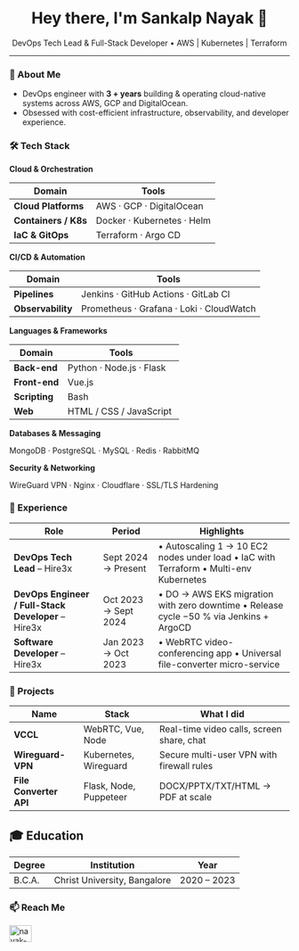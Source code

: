 <h1 align="center">Hey there, I'm <strong>Sankalp Nayak</strong> 👋</h1>

<p align="center">
DevOps Tech Lead & Full-Stack Developer • AWS | Kubernetes | Terraform
</p>

---

### 🚀 About Me
- DevOps engineer with **3 + years** building & operating cloud-native systems across AWS, GCP and DigitalOcean.   
- Obsessed with cost-efficient infrastructure, observability, and developer experience.

### 🛠️ Tech Stack
  <summary><strong>Cloud & Orchestration</strong></summary>

  | Domain | Tools |
  | ------ | ----- |
  | **Cloud Platforms** | AWS · GCP · DigitalOcean |
  | **Containers / K8s** | Docker · Kubernetes · Helm |
  | **IaC & GitOps** | Terraform · Argo CD |



  <summary><strong>CI/CD & Automation</strong></summary>

  | Domain | Tools |
  | --- | --- |
  | **Pipelines** | Jenkins · GitHub Actions · GitLab CI |
  | **Observability** | Prometheus · Grafana · Loki · CloudWatch |



  <summary><strong>Languages & Frameworks</strong></summary>

  | Domain | Tools |
  | --- | --- |  
  | **Back-end** | Python · Node.js · Flask | 
  | **Front-end** | Vue.js  
  | **Scripting** | Bash | 
  | **Web** | HTML / CSS / JavaScript |



  <summary><strong>Databases & Messaging</strong></summary>

  MongoDB · PostgreSQL · MySQL · Redis · RabbitMQ

  <summary><strong>Security & Networking</strong></summary>

  WireGuard VPN · Nginx · Cloudflare · SSL/TLS Hardening

### 💼 Experience
| Role | Period | Highlights |
| ---- | ------ | ---------- |
| **DevOps Tech Lead** – Hire3x | Sept 2024 → Present | • Autoscaling 1 → 10 EC2 nodes under load • IaC with Terraform • Multi-env Kubernetes |
| **DevOps Engineer / Full-Stack Developer** – Hire3x | Oct 2023 → Sept 2024 | • DO → AWS EKS migration with zero downtime • Release cycle −50 % via Jenkins + ArgoCD |
| **Software Developer** – Hire3x | Jan 2023 → Oct 2023 | • WebRTC video-conferencing app • Universal file-converter micro-service |

### 🔧 Projects
| Name | Stack | What I did |
| ---- | ----- | ---------- |
| **VCCL** | WebRTC, Vue, Node | Real-time video calls, screen share, chat |
| **Wireguard-VPN** | Kubernetes, Wireguard | Secure multi-user VPN with firewall rules |
| **File Converter API** | Flask, Node, Puppeteer | DOCX/PPTX/TXT/HTML → PDF at scale |



## 🎓 Education
| Degree | Institution | Year |
| ------ | ----------- | ---- |
| B.C.A. | Christ University, Bangalore | 2020 – 2023 |


### 📫 Reach Me
<p align="left">
<a href="https://linkedin.com/in/nayak-sankalp" target="blank"><img align="center" src="https://raw.githubusercontent.com/rahuldkjain/github-profile-readme-generator/master/src/images/icons/Social/linked-in-alt.svg" alt="nayak-sankalp" height="30" width="40" /></a>
</p>